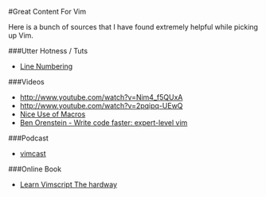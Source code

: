 #Great Content For Vim

Here is a bunch of sources that I have found extremely helpful while picking up Vim.

###Utter Hotness / Tuts
* [Line Numbering](http://jeffkreeftmeijer.com/2012/relative-line-numbers-in-vim-for-super-fast-movement/)

###Videos
* http://www.youtube.com/watch?v=Nim4_f5QUxA
* http://www.youtube.com/watch?v=2pqipq-UEwQ
* [Nice Use of Macros](http://www.youtube.com/watch?v=pCiVCiku3cM)
* [Ben Orenstein - Write code faster: expert-level vim](http://www.youtube.com/watch?v=SkdrYWhh-8s)

###Podcast
* [vimcast](http://vimcasts.org/)

###Online Book
* [Learn Vimscript The hardway](http://learnvimscriptthehardway.stevelosh.com/)
